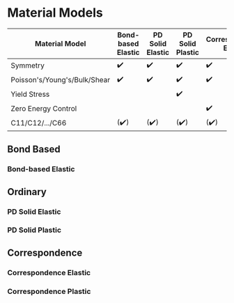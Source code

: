 # Material Models

| Material Model             | Bond-based Elastic | PD Solid Elastic | PD Solid Plastic | Correspondence Elastic | Correspondence Plastic |
|----------------------------|-------------------|------------------|------------------|------------------------|------------------------|
| Symmetry                   | :heavy_check_mark:| :heavy_check_mark: | :heavy_check_mark: | :heavy_check_mark:     | :heavy_check_mark:     |
| Poisson's/Young's/Bulk/Shear | :heavy_check_mark:| :heavy_check_mark: | :heavy_check_mark: | :heavy_check_mark:     | :heavy_check_mark:     |
| Yield Stress               |                   |                  | :heavy_check_mark:|                        | :heavy_check_mark:     |
| Zero Energy Control        |                   |                  |                  | :heavy_check_mark:     | :heavy_check_mark:     |
| C11/C12/.../C66            | (:heavy_check_mark:)| (:heavy_check_mark:) | (:heavy_check_mark:) | (:heavy_check_mark:)     | (:heavy_check_mark:)     |


## Bond Based

### Bond-based Elastic

## Ordinary

### PD Solid Elastic

### PD Solid Plastic

## Correspondence

### Correspondence Elastic

### Correspondence Plastic

